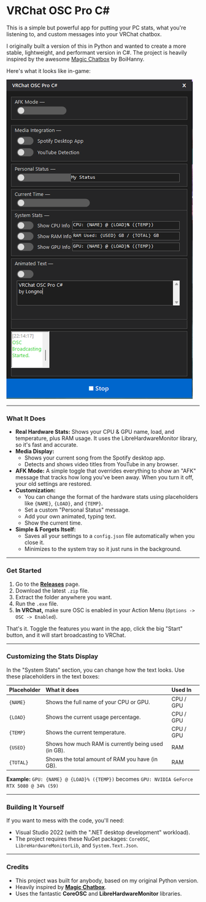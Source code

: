 # VRChat OSC Pro C#

This is a simple but powerful app for putting your PC stats, what you're listening to, and custom messages into your VRChat chatbox.

I originally built a version of this in Python and wanted to create a more stable, lightweight, and performant version in C#. The project is heavily inspired by the awesome [Magic Chatbox](https://github.com/BoiHanny/vrcosc-magicchatbox) by BoiHanny.

Here's what it looks like in-game:

![VRChat OSC Pro C# In-Game Screenshot](https://github.com/Longno12/VRChat-OSC/blob/main/%7BC870D2DC-2B3F-4446-8E6D-EAE097E9A3DD%7D.png?raw=true)

---

### What It Does

*   **Real Hardware Stats:** Shows your CPU & GPU name, load, and temperature, plus RAM usage. It uses the LibreHardwareMonitor library, so it's fast and accurate.
*   **Media Display:**
    *   Shows your current song from the Spotify desktop app.
    *   Detects and shows video titles from YouTube in any browser.
*   **AFK Mode:** A simple toggle that overrides everything to show an "AFK" message that tracks how long you've been away. When you turn it off, your old settings are restored.
*   **Customization:**
    *   You can change the format of the hardware stats using placeholders like `{NAME}`, `{LOAD}`, and `{TEMP}`.
    *   Set a custom "Personal Status" message.
    *   Add your own animated, typing text.
    *   Show the current time.
*   **Simple & Forgets Itself:**
    *   Saves all your settings to a `config.json` file automatically when you close it.
    *   Minimizes to the system tray so it just runs in the background.

---

### Get Started

1.  Go to the **[Releases](https://github.com/Longno12/VRChat-OSC/releases)** page.
2.  Download the latest `.zip` file.
3.  Extract the folder anywhere you want.
4.  Run the `.exe` file.
5.  **In VRChat,** make sure OSC is enabled in your Action Menu (`Options -> OSC -> Enabled`).

That's it. Toggle the features you want in the app, click the big "Start" button, and it will start broadcasting to VRChat.

---

### Customizing the Stats Display

In the "System Stats" section, you can change how the text looks. Use these placeholders in the text boxes:

| Placeholder | What it does                                       | Used In     |
| :---------- | :------------------------------------------------- | :---------- |
| `{NAME}`    | Shows the full name of your CPU or GPU.            | CPU / GPU   |
| `{LOAD}`    | Shows the current usage percentage.                | CPU / GPU   |
| `{TEMP}`    | Shows the current temperature.                     | CPU / GPU   |
| `{USED}`    | Shows how much RAM is currently being used (in GB). | RAM         |
| `{TOTAL}`   | Shows the total amount of RAM you have (in GB).      | RAM         |

**Example:**
`GPU: {NAME} @ {LOAD}% ({TEMP})` becomes `GPU: NVIDIA GeForce RTX 5080 @ 34% (59)`

---

### Building It Yourself

If you want to mess with the code, you'll need:

*   Visual Studio 2022 (with the ".NET desktop development" workload).
*   The project requires these NuGet packages: `CoreOSC`, `LibreHardwareMonitorLib`, and `System.Text.Json`.

---

### Credits

*   This project was built for anybody, based on my original Python version.
*   Heavily inspired by **[Magic Chatbox](https://github.com/BoiHanny/vrcosc-magicchatbox)**.
*   Uses the fantastic **CoreOSC** and **LibreHardwareMonitor** libraries.
